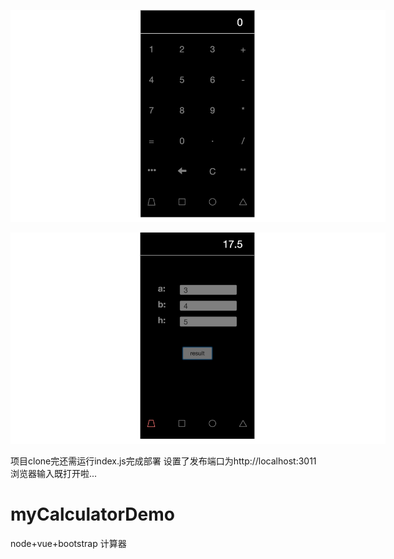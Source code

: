 <p align='center'>
<img src='展示1.png' title='images' style='max-width:600px'></img>
</p>
<p align='center'>
<img src='展示2.png' title='images' style='max-width:600px'></img>
</p>




项目clone完还需运行index.js完成部署
设置了发布端口为http://localhost:3011 浏览器输入既打开啦...


# myCalculatorDemo
node+vue+bootstrap 计算器
